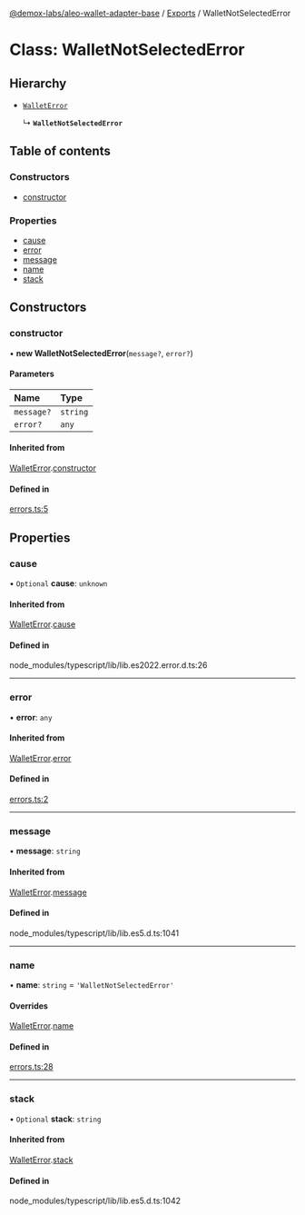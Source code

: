 [@demox-labs/aleo-wallet-adapter-base](../README.md) / [Exports](../modules.md) / WalletNotSelectedError

# Class: WalletNotSelectedError

## Hierarchy

- [`WalletError`](WalletError.md)

  ↳ **`WalletNotSelectedError`**

## Table of contents

### Constructors

- [constructor](WalletNotSelectedError.md#constructor)

### Properties

- [cause](WalletNotSelectedError.md#cause)
- [error](WalletNotSelectedError.md#error)
- [message](WalletNotSelectedError.md#message)
- [name](WalletNotSelectedError.md#name)
- [stack](WalletNotSelectedError.md#stack)

## Constructors

### constructor

• **new WalletNotSelectedError**(`message?`, `error?`)

#### Parameters

| Name | Type |
| :------ | :------ |
| `message?` | `string` |
| `error?` | `any` |

#### Inherited from

[WalletError](WalletError.md).[constructor](WalletError.md#constructor)

#### Defined in

[errors.ts:5](https://github.com/demox-labs/leo-wallet-adapter/blob/dbce117/packages/core/base/errors.ts#L5)

## Properties

### cause

• `Optional` **cause**: `unknown`

#### Inherited from

[WalletError](WalletError.md).[cause](WalletError.md#cause)

#### Defined in

node_modules/typescript/lib/lib.es2022.error.d.ts:26

___

### error

• **error**: `any`

#### Inherited from

[WalletError](WalletError.md).[error](WalletError.md#error)

#### Defined in

[errors.ts:2](https://github.com/demox-labs/leo-wallet-adapter/blob/dbce117/packages/core/base/errors.ts#L2)

___

### message

• **message**: `string`

#### Inherited from

[WalletError](WalletError.md).[message](WalletError.md#message)

#### Defined in

node_modules/typescript/lib/lib.es5.d.ts:1041

___

### name

• **name**: `string` = `'WalletNotSelectedError'`

#### Overrides

[WalletError](WalletError.md).[name](WalletError.md#name)

#### Defined in

[errors.ts:28](https://github.com/demox-labs/leo-wallet-adapter/blob/dbce117/packages/core/base/errors.ts#L28)

___

### stack

• `Optional` **stack**: `string`

#### Inherited from

[WalletError](WalletError.md).[stack](WalletError.md#stack)

#### Defined in

node_modules/typescript/lib/lib.es5.d.ts:1042
